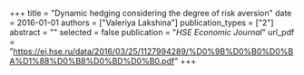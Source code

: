 +++
title = "Dynamic hedging considering the degree of risk aversion"
date = 2016-01-01
authors = ["Valeriya Lakshina"]
publication_types = ["2"]
abstract = ""
selected = false
publication = "*HSE Economic Journal*"
url_pdf = "https://ej.hse.ru/data/2016/03/25/1127994289/%D0%9B%D0%B0%D0%BA%D1%88%D0%B8%D0%BD%D0%B0.pdf"
+++

